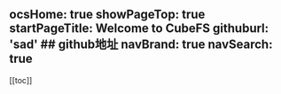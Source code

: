 ocsHome: true
showPageTop: true
startPageTitle: Welcome to CubeFS
githuburl: 'sad' ## github地址
navBrand: true
navSearch: true
---
[[toc]]